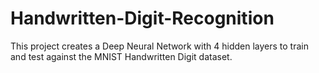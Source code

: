 # Handwritten-Digit-Recognition
This project creates a Deep Neural Network with 4 hidden layers to train and test against the MNIST Handwritten Digit dataset.
